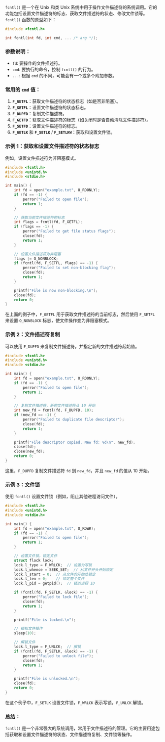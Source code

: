 `fcntl()` 是一个在 Unix 和类 Unix 系统中用于操作文件描述符的系统调用。它的功能包括设置文件描述符的标志、获取文件描述符的状态、修改文件锁等。`fcntl()` 函数的原型如下：

```c
#include <fcntl.h>

int fcntl(int fd, int cmd, ... /* arg */);
```

### 参数说明：

- `fd`: 要操作的文件描述符。
- `cmd`: 要执行的命令，控制 `fcntl()` 的行为。
- `...`: 根据 `cmd` 的不同，可能会有一个或多个附加参数。

### 常用的 `cmd` 值：

1. **`F_GETFL`**：获取文件描述符的状态标志（如是否非阻塞）。
2. **`F_SETFL`**：设置文件描述符的状态标志。
3. **`F_DUPFD`**：复制文件描述符。
4. **`F_GETFD`**：获取文件描述符的标志（如关闭时是否自动清除文件描述符）。
5. **`F_SETFD`**：设置文件描述符的标志。
6. **`F_GETLK`** 和 **`F_SETLK`** / **`F_SETLKW`**：获取和设置文件锁。

### 示例 1：获取和设置文件描述符的状态标志

例如，设置文件描述符为非阻塞模式。

```c
#include <fcntl.h>
#include <unistd.h>
#include <stdio.h>

int main() {
    int fd = open("example.txt", O_RDONLY);
    if (fd == -1) {
        perror("Failed to open file");
        return 1;
    }

    // 获取当前文件描述符的标志
    int flags = fcntl(fd, F_GETFL);
    if (flags == -1) {
        perror("Failed to get file status flags");
        close(fd);
        return 1;
    }

    // 设置文件描述符为非阻塞
    flags |= O_NONBLOCK;
    if (fcntl(fd, F_SETFL, flags) == -1) {
        perror("Failed to set non-blocking flag");
        close(fd);
        return 1;
    }

    printf("File is now non-blocking.\n");
    close(fd);
    return 0;
}
```

在上面的例子中，`F_GETFL` 用于获取文件描述符的当前标志，然后使用 `F_SETFL` 来设置 `O_NONBLOCK` 标志，使文件操作变为非阻塞模式。

### 示例 2：文件描述符复制

可以使用 `F_DUPFD` 来复制文件描述符，并指定新的文件描述符起始值。

```c
#include <fcntl.h>
#include <unistd.h>
#include <stdio.h>

int main() {
    int fd = open("example.txt", O_RDONLY);
    if (fd == -1) {
        perror("Failed to open file");
        return 1;
    }

    // 复制文件描述符，新的文件描述符从 10 开始
    int new_fd = fcntl(fd, F_DUPFD, 10);
    if (new_fd == -1) {
        perror("Failed to duplicate file descriptor");
        close(fd);
        return 1;
    }

    printf("File descriptor copied. New fd: %d\n", new_fd);
    close(fd);
    close(new_fd);
    return 0;
}
```

这里，`F_DUPFD` 复制文件描述符 `fd` 到 `new_fd`，并且 `new_fd` 的值从 10 开始。

### 示例 3：文件锁

使用 `fcntl()` 设置文件锁（例如，阻止其他进程访问文件）。

```c
#include <fcntl.h>
#include <unistd.h>
#include <stdio.h>

int main() {
    int fd = open("example.txt", O_RDWR);
    if (fd == -1) {
        perror("Failed to open file");
        return 1;
    }

    // 设置文件锁，锁定文件
    struct flock lock;
    lock.l_type = F_WRLCK;  // 设置为写锁
    lock.l_whence = SEEK_SET;  // 从文件开头开始锁定
    lock.l_start = 0;  // 从文件的开始处锁定
    lock.l_len = 0;    // 锁定整个文件
    lock.l_pid = getpid();  // 锁的进程 ID

    if (fcntl(fd, F_SETLK, &lock) == -1) {
        perror("Failed to lock file");
        close(fd);
        return 1;
    }

    printf("File is locked.\n");

    // 模拟文件操作
    sleep(10);

    // 解锁文件
    lock.l_type = F_UNLCK;  // 解锁
    if (fcntl(fd, F_SETLK, &lock) == -1) {
        perror("Failed to unlock file");
        close(fd);
        return 1;
    }

    printf("File is unlocked.\n");
    close(fd);
    return 0;
}
```

在这个例子中，`F_SETLK` 设置文件锁，`F_WRLCK` 表示写锁，`F_UNLCK` 解锁。

### 总结：

`fcntl()` 是一个非常强大的系统调用，常用于文件描述符的管理。它的主要用途包括获取和设置文件描述符的状态、文件描述符复制、文件锁等操作。